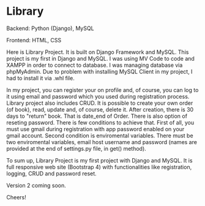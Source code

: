 # Library


Backend: Python (Django), MySQL

Frontend: HTML, CSS

Here is Library Project. It is built on Django Framework and MySQL. This project is my first in Django and MySQL. I was using MV Code to code and XAMPP in order to connect to 
database. I was managing database via phpMyAdmin. Due to problem with installing MySQL Client in my project, I had to install it via .whl file. 

In my project, you can register your on profile and, of course, you can log to it using email and password which you used during registration process. Library project also includes CRUD. It is possible to create your own order (of book), read, update and, of course, delete it. After creation, there is 30 days to "return" book. That is date_end of Order.
There is also option of reseting password. There is few conditions to achieve that. First of all, you must use gmail during registration with app password enabled on your gmail account. 
Second condition is enviromental variables. There must be two enviromental variables, email host username and password (names are provided at the end of settings.py file,
in get() method). 

To sum up, Library Project is my first project with Django and MySQL. It is full responsive web site (Bootstrap 4) with functionalities like registration, logging, CRUD and
password reset. 

Version 2 coming soon.

Cheers!
